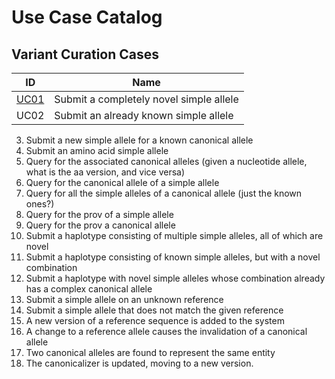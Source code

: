 # Use Case Catalog

Variant Curation Cases
---

ID | Name 
---|-------
[UC01](../UC01) | Submit a completely novel simple allele
UC02 | Submit an already known simple allele

3. Submit a new simple allele for a known canonical allele
4. Submit an amino acid simple allele
5. Query for the associated canonical alleles (given a nucleotide allele, what is the aa version, and vice versa)
6. Query for the canonical allele of a simple allele
7. Query for all the simple alleles of a canonical allele (just the known ones?)
8. Query for the prov of a simple allele
9. Query for the prov a canonical allele
10. Submit a haplotype consisting of multiple simple alleles, all of which are novel
11. Submit a haplotype consisting of known simple alleles, but with a novel combination
12. Submit a haplotype with novel simple alleles whose combination already has a complex canonical allele
13. Submit a simple allele on an unknown reference
14. Submit a simple allele that does not match the given reference
15. A new version of a reference sequence is added to the system
16. A change to a reference allele causes the invalidation of a canonical allele
17. Two canonical alleles are found to represent the same entity
18. The canonicalizer is updated, moving to a new version. 
